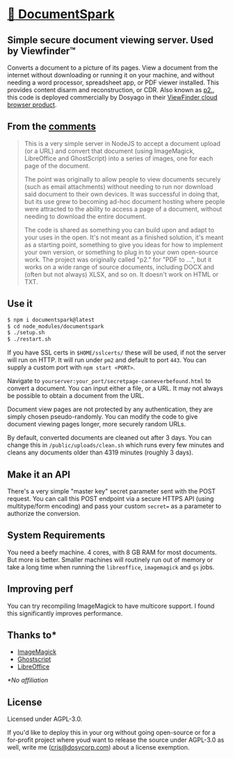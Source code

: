 # [:sparkling_heart: DocumentSpark](https://github.com/dosyago/documentspark)

## Simple secure document viewing server. Used by Viewfinder&trade;

Converts a document to a picture of its pages. View a document from the internet without downloading or running it on your machine, and without needing a word processor, spreadsheet app, or PDF viewer installed. This provides content disarm and reconstruction, or CDR. Also known as [p2.](#), this code is deployed commercially by Dosyago in their [ViewFinder cloud browser product](https://github.com/i5ik/ViewFinder).

## From the [comments](https://news.ycombinator.com/item?id=28705969)

> This is a very simple server in NodeJS to accept a document upload (or a URL) and convert that document (using ImageMagick, LibreOffice and GhostScript) into a series of images, one for each page of the document.
>
> The point was originally to allow people to view documents securely (such as email attachments) without needing to run nor download said document to their own devices. It was successful in doing that, but its use grew to becoming ad-hoc document hosting where people were attracted to the ability to access a page of a document, without needing to download the entire document.
>
> The code is shared as something you can build upon and adapt to your uses in the open. It's not meant as a finished solution, it's meant as a starting point, something to give you ideas for how to implement your own version, or something to plug in to your own open-source work. The project was originally called "p2." for "PDF to ...", but it works on a wide range of source documents, including DOCX and (often but not always) XLSX, and so on. It doesn't work on HTML or TXT.

## Use it

```sh
$ npm i documentspark@latest
$ cd node_modules/documentspark
$ ./setup.sh 
$ ./restart.sh
```

If you have SSL certs in `$HOME/sslcerts/` these will be used, if not the server will run on HTTP. It will run under `pm2` and default to port `443`. You can supply a custom port with `npm start <PORT>`.

Navigate to `yourserver:your_port/secretpage-canneverbefound.html` to convert a document. You can input either a file, or a URL. It may not always be possible to obtain a document from the URL.

Document view pages are not protected by any authentication, they are simply chosen pseudo-randomly. You can modify the code to give document viewing pages longer, more securely random URLs. 

By default, converted documents are cleaned out after 3 days. You can change this in `/public/uploads/clean.sh` which runs every few minutes and cleans any documents older than 4319 minutes (roughly 3 days). 

## Make it an API

There's a very simple "master key" secret parameter sent with the POST request. You can call this POST endpoint via a secure HTTPS API (using multitype/form encoding) and pass your custom `secret=` as a parameter to authorize the conversion. 

## System Requirements

You need a beefy machine. 4 cores, with 8 GB RAM for most documents. But more is better. Smaller machines will routinely run out of memory or take a long time when running the `libreoffice`, `imagemagick` and `gs` jobs.

## Improving perf

You can try recompiling ImageMagick to have multicore support. I found this significantly improves performance.

## Thanks to\*

- [ImageMagick](https://github.com/ImageMagick/ImageMagick)
- [Ghostscript](https://git.ghostscript.com/)
- [LibreOffice](https://www.libreoffice.org/)

*\*No affiliation*

## License

Licensed under AGPL-3.0.

If you'd like to deploy this in your org without going open-source or for a for-profit project where youd want to release the source under AGPL-3.0 as well, write me (cris@dosycorp.com) about a license exemption.
